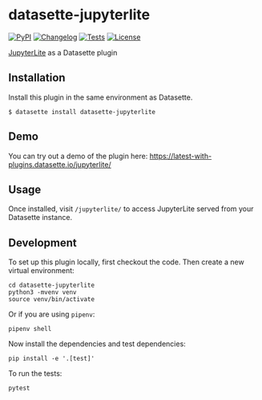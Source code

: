 # datasette-jupyterlite

[![PyPI](https://img.shields.io/pypi/v/datasette-jupyterlite.svg)](https://pypi.org/project/datasette-jupyterlite/)
[![Changelog](https://img.shields.io/github/v/release/simonw/datasette-jupyterlite?include_prereleases&label=changelog)](https://github.com/simonw/datasette-jupyterlite/releases)
[![Tests](https://github.com/simonw/datasette-jupyterlite/workflows/Test/badge.svg)](https://github.com/simonw/datasette-jupyterlite/actions?query=workflow%3ATest)
[![License](https://img.shields.io/badge/license-Apache%202.0-blue.svg)](https://github.com/simonw/datasette-jupyterlite/blob/main/LICENSE)

[JupyterLite](https://jupyterlite.readthedocs.io/en/latest/) as a Datasette plugin

## Installation

Install this plugin in the same environment as Datasette.

    $ datasette install datasette-jupyterlite

## Demo

You can try out a demo of the plugin here: https://latest-with-plugins.datasette.io/jupyterlite/

## Usage

Once installed, visit `/jupyterlite/` to access JupyterLite served from your Datasette instance.

## Development

To set up this plugin locally, first checkout the code. Then create a new virtual environment:

    cd datasette-jupyterlite
    python3 -mvenv venv
    source venv/bin/activate

Or if you are using `pipenv`:

    pipenv shell

Now install the dependencies and test dependencies:

    pip install -e '.[test]'

To run the tests:

    pytest
